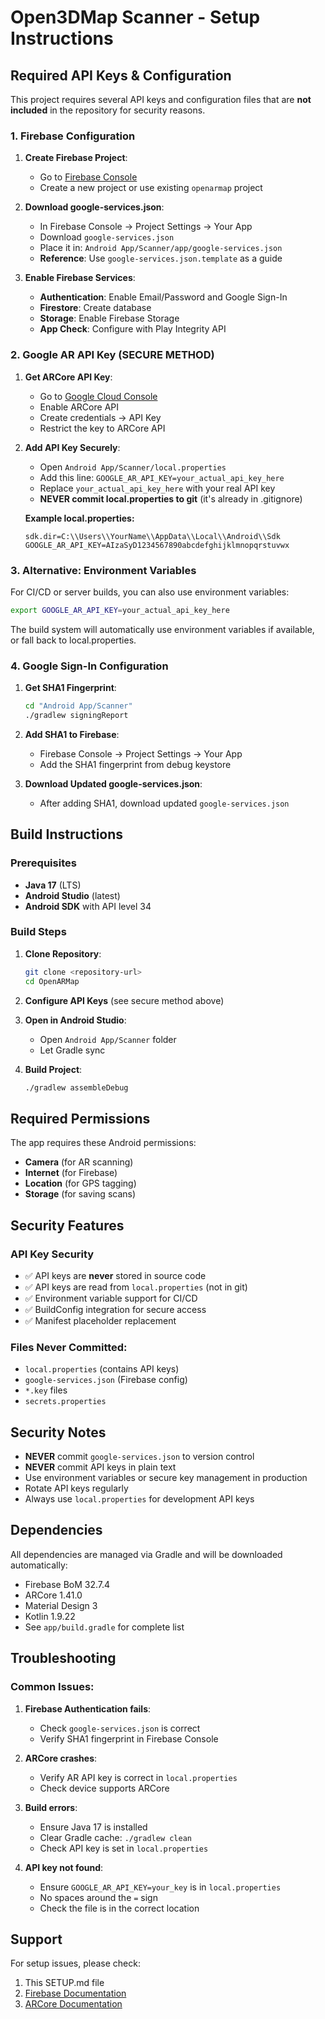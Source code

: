 # Open3DMap Scanner - Setup Instructions

## Required API Keys & Configuration

This project requires several API keys and configuration files that are **not included** in the repository for security reasons.

### 1. **Firebase Configuration**

1. **Create Firebase Project**:
   - Go to [Firebase Console](https://console.firebase.google.com/)
   - Create a new project or use existing `openarmap` project

2. **Download google-services.json**:
   - In Firebase Console → Project Settings → Your App
   - Download `google-services.json`
   - Place it in: `Android App/Scanner/app/google-services.json`
   - **Reference**: Use `google-services.json.template` as a guide

3. **Enable Firebase Services**:
   - **Authentication**: Enable Email/Password and Google Sign-In
   - **Firestore**: Create database
   - **Storage**: Enable Firebase Storage
   - **App Check**: Configure with Play Integrity API

### 2. **Google AR API Key (SECURE METHOD)**

1. **Get ARCore API Key**:
   - Go to [Google Cloud Console](https://console.cloud.google.com/)
   - Enable ARCore API
   - Create credentials → API Key
   - Restrict the key to ARCore API

2. **Add API Key Securely**:
   - Open `Android App/Scanner/local.properties`
   - Add this line: `GOOGLE_AR_API_KEY=your_actual_api_key_here`
   - Replace `your_actual_api_key_here` with your real API key
   - **NEVER commit local.properties to git** (it's already in .gitignore)

   **Example local.properties:**
   ```properties
   sdk.dir=C:\\Users\\YourName\\AppData\\Local\\Android\\Sdk
   GOOGLE_AR_API_KEY=AIzaSyD1234567890abcdefghijklmnopqrstuvwx
   ```

### 3. **Alternative: Environment Variables**

For CI/CD or server builds, you can also use environment variables:
```bash
export GOOGLE_AR_API_KEY=your_actual_api_key_here
```

The build system will automatically use environment variables if available, or fall back to local.properties.

### 4. **Google Sign-In Configuration**

1. **Get SHA1 Fingerprint**:
   ```bash
   cd "Android App/Scanner"
   ./gradlew signingReport
   ```

2. **Add SHA1 to Firebase**:
   - Firebase Console → Project Settings → Your App
   - Add the SHA1 fingerprint from debug keystore

3. **Download Updated google-services.json**:
   - After adding SHA1, download updated `google-services.json`

## Build Instructions

### Prerequisites
- **Java 17** (LTS)
- **Android Studio** (latest)
- **Android SDK** with API level 34

### Build Steps

1. **Clone Repository**:
   ```bash
   git clone <repository-url>
   cd OpenARMap
   ```

2. **Configure API Keys** (see secure method above)

3. **Open in Android Studio**:
   - Open `Android App/Scanner` folder
   - Let Gradle sync

4. **Build Project**:
   ```bash
   ./gradlew assembleDebug
   ```

## Required Permissions

The app requires these Android permissions:
- **Camera** (for AR scanning)
- **Internet** (for Firebase)
- **Location** (for GPS tagging)
- **Storage** (for saving scans)

## Security Features

### API Key Security
- ✅ API keys are **never** stored in source code
- ✅ API keys are read from `local.properties` (not in git)
- ✅ Environment variable support for CI/CD
- ✅ BuildConfig integration for secure access
- ✅ Manifest placeholder replacement

### Files Never Committed:
- `local.properties` (contains API keys)
- `google-services.json` (Firebase config)
- `*.key` files
- `secrets.properties`

## Security Notes

- **NEVER** commit `google-services.json` to version control
- **NEVER** commit API keys in plain text
- Use environment variables or secure key management in production
- Rotate API keys regularly
- Always use `local.properties` for development API keys

## Dependencies

All dependencies are managed via Gradle and will be downloaded automatically:
- Firebase BoM 32.7.4
- ARCore 1.41.0
- Material Design 3
- Kotlin 1.9.22
- See `app/build.gradle` for complete list

## Troubleshooting

### Common Issues:

1. **Firebase Authentication fails**:
   - Check `google-services.json` is correct
   - Verify SHA1 fingerprint in Firebase Console

2. **ARCore crashes**:
   - Verify AR API key is correct in `local.properties`
   - Check device supports ARCore

3. **Build errors**:
   - Ensure Java 17 is installed
   - Clear Gradle cache: `./gradlew clean`
   - Check API key is set in `local.properties`

4. **API key not found**:
   - Ensure `GOOGLE_AR_API_KEY=your_key` is in `local.properties`
   - No spaces around the `=` sign
   - Check the file is in the correct location

## Support

For setup issues, please check:
1. This SETUP.md file
2. [Firebase Documentation](https://firebase.google.com/docs)
3. [ARCore Documentation](https://developers.google.com/ar) 